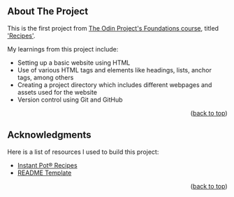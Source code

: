 <!-- ABOUT THE PROJECT -->
## About The Project

This is the first project from [The Odin Project's Foundations course](https://www.theodinproject.com/paths/foundations/courses/foundations), titled ['Recipes'](https://www.theodinproject.com/paths/foundations/courses/foundations/lessons/recipes).

My learnings from this project include:
* Setting up a basic website using HTML
* Use of various HTML tags and elements like headings, lists, anchor tags, among others
* Creating a project directory which includes different webpages and assets used for the website
* Version control using Git and GitHub


<p align="right">(<a href="#top">back to top</a>)</p>


<!-- ACKNOWLEDGMENTS -->
## Acknowledgments

Here is a list of resources I used to build this project:

* [Instant Pot® Recipes](https://www.allrecipes.com/recipes/22882/everyday-cooking/instant-pot/)
* [README Template](https://github.com/othneildrew/Best-README-Template)


<p align="right">(<a href="#top">back to top</a>)</p>
